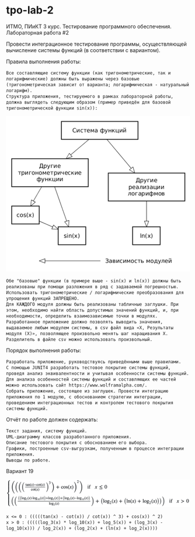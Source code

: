 # tpo-lab-2

ИТМО, ПИиКТ 3 курс. Тестирование программного обеспечения. Лабораторная работа #2

Провести интеграционное тестирование программы, осуществляющей вычисление системы функций (в соответствии с вариантом).

Правила выполнения работы:

    Все составляющие систему функции (как тригонометрические, так и логарифмические) должны быть выражены через базовые (тригонометрическая зависит от варианта; логарифмическая - натуральный логарифм).
    Структура приложения, тестируемого в рамках лабораторной работы, должна выглядеть следующим образом (пример приведён для базовой тригонометрической функции sin(x)):
    
![img.png](img%2Fimg.png)
    
    Обе "базовые" функции (в примере выше - sin(x) и ln(x)) должны быть реализованы при помощи разложения в ряд с задаваемой погрешностью. Использовать тригонометрические / логарифмические преобразования для упрощения функций ЗАПРЕЩЕНО.
    Для КАЖДОГО модуля должны быть реализованы табличные заглушки. При этом, необходимо найти область допустимых значений функций, и, при необходимости, определить взаимозависимые точки в модулях.
    Разработанное приложение должно позволять выводить значения, выдаваемое любым модулем системы, в сsv файл вида «X, Результаты модуля (X)», позволяющее произвольно менять шаг наращивания Х. Разделитель в файле csv можно использовать произвольный.

Порядок выполнения работы:

    Разработать приложение, руководствуясь приведёнными выше правилами.
    С помощью JUNIT4 разработать тестовое покрытие системы функций, проведя анализ эквивалентности и учитывая особенности системы функций. Для анализа особенностей системы функций и составляющих ее частей можно использовать сайт https://www.wolframalpha.com/.
    Собрать приложение, состоящее из заглушек. Провести интеграцию приложения по 1 модулю, с обоснованием стратегии интеграции, проведением интеграционных тестов и контролем тестового покрытия системы функций.

Отчёт по работе должен содержать:

    Текст задания, систему функций.
    UML-диаграмму классов разработанного приложения.
    Описание тестового покрытия с обоснованием его выбора.
    Графики, построенные csv-выгрузкам, полученным в процессе интеграции приложения.
    Выводы по работе.

Вариант 19

![img2.png](img%2Fimg2.png)

```
x <= 0 : (((((tan(x) - cot(x)) / cot(x)) ^ 3) + cos(x)) ^ 2)
x > 0 : (((((log_3(x) * log_10(x)) + log_5(x)) + (log_3(x) - log_10(x))) / log_2(x)) + (log_2(x) + (ln(x) + log_2(x))))
```